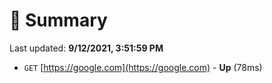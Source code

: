 # 📖 Summary
Last updated: **9/12/2021, 3:51:59 PM**

- `GET` [https://google.com](https://google.com) - **Up** (78ms)
